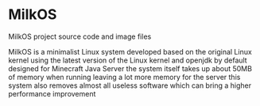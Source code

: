 # MilkOS
MilkOS project source code and image files

MilkOS is a minimalist Linux system developed based on the original Linux kernel
using the latest version of the Linux kernel and openjdk by default
designed for Minecraft Java Server
the system itself takes up about 50MB of memory when running
leaving a lot more memory for the server
this system also removes almost all useless software
which can bring a higher performance improvement
